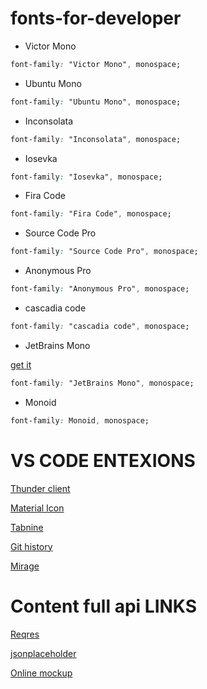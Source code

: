 # fonts-for-developer

- Victor Mono

```css
font-family: "Victor Mono", monospace;
```

- Ubuntu Mono

```css
font-family: "Ubuntu Mono", monospace;
```

- Inconsolata

```css
font-family: "Inconsolata", monospace;
```

- Iosevka

```css
font-family: "Iosevka", monospace;
```

- Fira Code

```css
font-family: "Fira Code", monospace;
```

- Source Code Pro

```css
font-family: "Source Code Pro", monospace;
```

- Anonymous Pro

```css
font-family: "Anonymous Pro", monospace;
```

- cascadia code

```css
font-family: "cascadia code", monospace;
```

- JetBrains Mono

[get it](https://www.jetbrains.com/lp/mono/)

```css
font-family: "JetBrains Mono", monospace;
```

- Monoid

```css
font-family: Monoid, monospace;
```

# VS CODE ENTEXIONS

[Thunder client](https://marketplace.visualstudio.com/items?itemName=rangav.vscode-thunder-client)

[Material Icon](https://marketplace.visualstudio.com/items?itemName=PKief.material-icon-theme)

[Tabnine](https://marketplace.visualstudio.com/items?itemName=TabNine.tabnine-vscode)

[Git history](https://marketplace.visualstudio.com/items?itemName=donjayamanne.githistory)

[Mirage](https://marketplace.visualstudio.com/items?itemName=tristanremy.mirage)

# Content full api LINKS

[Reqres](https://reqres.in/)

[jsonplaceholder](https://jsonplaceholder.typicode.com/)

[Online mockup](https://app.moqups.com)
